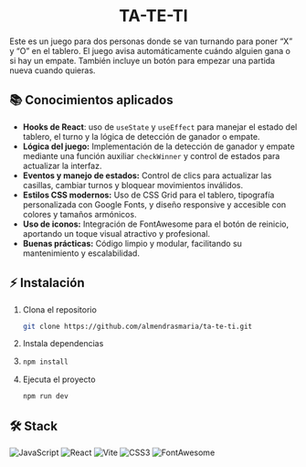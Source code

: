 <h1 align="center">TA-TE-TI</h1>

Este es un juego para dos personas donde se van turnando para poner “X” y “O” en el tablero. El juego avisa automáticamente cuándo alguien gana o si hay un empate. También incluye un botón para empezar una partida nueva cuando quieras.

## 📚 Conocimientos aplicados

- **Hooks de React**: uso de `useState` y `useEffect` para manejar el estado del tablero, el turno y la lógica de detección de ganador o empate.
- **Lógica del juego:** Implementación de la detección de ganador y empate mediante una función auxiliar `checkWinner` y control de estados para actualizar la interfaz.  
- **Eventos y manejo de estados:** Control de clics para actualizar las casillas, cambiar turnos y bloquear movimientos inválidos.  
- **Estilos CSS modernos:** Uso de CSS Grid para el tablero, tipografía personalizada con Google Fonts, y diseño responsive y accesible con colores y tamaños armónicos.  
- **Uso de iconos:** Integración de FontAwesome para el botón de reinicio, aportando un toque visual atractivo y profesional.  
- **Buenas prácticas:** Código limpio y modular, facilitando su mantenimiento y escalabilidad.  

## ⚡ Instalación 

1. Clona el repositorio

   ```sh
   git clone https://github.com/almendrasmaria/ta-te-ti.git
   ```

2. Instala dependencias
3. 
   ```sh
   npm install
   ```

4. Ejecuta el proyecto

   ```sh
   npm run dev
   ```

## 🛠️ Stack 

![JavaScript](https://img.shields.io/badge/-JavaScript-F7DF1E?style=for-the-badge&logo=javascript&logoColor=000) ![React](https://img.shields.io/badge/-React-20232A?style=for-the-badge&logo=react&logoColor=61DAFB) ![Vite](https://img.shields.io/badge/-Vite-646CFF?style=for-the-badge&logo=vite&logoColor=FFD62E) ![CSS3](https://img.shields.io/badge/-CSS3-1572B6?style=for-the-badge&logo=css3) ![FontAwesome](https://img.shields.io/badge/-FontAwesome-000000?style=for-the-badge&logo=fontawesome&logoColor=white)
